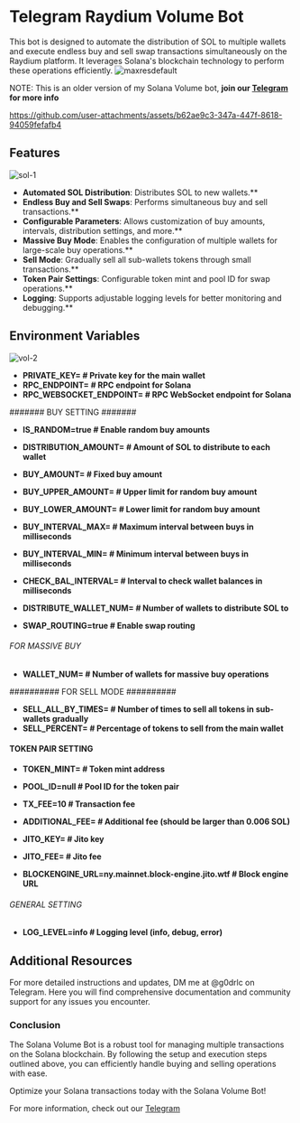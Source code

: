 # Telegram Raydium Volume Bot

This bot is designed to automate the distribution of SOL to multiple wallets and execute endless buy and sell swap transactions simultaneously on the Raydium platform. It leverages Solana's blockchain technology to perform these operations efficiently.
![maxresdefault](https://github.com/user-attachments/assets/7e5d727c-70b1-46c4-93ad-7467b42247a7)


NOTE: This is an older version of my Solana Volume bot, **join our [Telegram](https://t.me/sac_volume_bot) for more info**

https://github.com/user-attachments/assets/b62ae9c3-347a-447f-8618-94059fefafb4

## Features
![sol-1](https://github.com/user-attachments/assets/4c70f9a9-60a5-4a2f-a819-f176d5c0aa53)

- **Automated SOL Distribution**: Distributes SOL to new wallets.**
- **Endless Buy and Sell Swaps**: Performs simultaneous buy and sell transactions.**
- **Configurable Parameters**: Allows customization of buy amounts, intervals, distribution settings, and more.**
- **Massive Buy Mode**: Enables the configuration of multiple wallets for large-scale buy operations.**
- **Sell Mode**: Gradually sell all sub-wallets tokens through small transactions.**
- **Token Pair Settings**: Configurable token mint and pool ID for swap operations.**
- **Logging**: Supports adjustable logging levels for better monitoring and debugging.**

## Environment Variables
![vol-2](https://github.com/user-attachments/assets/bdf543df-7a04-4872-a421-42168d97d3cb)

- **PRIVATE_KEY=                 # Private key for the main wallet**
- **RPC_ENDPOINT=                # RPC endpoint for Solana**
- **RPC_WEBSOCKET_ENDPOINT=      # RPC WebSocket endpoint for Solana**

####### BUY SETTING #######
- **IS_RANDOM=true               # Enable random buy amounts**
- **DISTRIBUTION_AMOUNT=     # Amount of SOL to distribute to each wallet**
- **BUY_AMOUNT=              # Fixed buy amount**
- **BUY_UPPER_AMOUNT=       # Upper limit for random buy amount**
- **BUY_LOWER_AMOUNT=       # Lower limit for random buy amount**

- **BUY_INTERVAL_MAX=        # Maximum interval between buys in milliseconds**
- **BUY_INTERVAL_MIN=        # Minimum interval between buys in milliseconds**

- **CHECK_BAL_INTERVAL=      # Interval to check wallet balances in milliseconds**
- **DISTRIBUTE_WALLET_NUM=      # Number of wallets to distribute SOL to**

- **SWAP_ROUTING=true            # Enable swap routing**

###### FOR MASSIVE BUY #####
- **WALLET_NUM=                 # Number of wallets for massive buy operations**

########## FOR SELL MODE ##########
- **SELL_ALL_BY_TIMES=         # Number of times to sell all tokens in sub-wallets gradually**
- **SELL_PERCENT=             # Percentage of tokens to sell from the main wallet**

#### TOKEN PAIR SETTING ####
- **TOKEN_MINT=                   # Token mint address**
- **POOL_ID=null                  # Pool ID for the token pair**

- **TX_FEE=10                    # Transaction fee**
- **ADDITIONAL_FEE=         # Additional fee (should be larger than 0.006 SOL)**
- **JITO_KEY=                    # Jito key**
- **JITO_FEE=              # Jito fee**
- **BLOCKENGINE_URL=ny.mainnet.block-engine.jito.wtf  # Block engine URL**

###### GENERAL SETTING ######
- **LOG_LEVEL=info               # Logging level (info, debug, error)**

## Additional Resources

For more detailed instructions and updates, DM me at @g0drlc on Telegram. Here you will find comprehensive documentation and community support for any issues you encounter.

### Conclusion

The Solana Volume Bot is a robust tool for managing multiple transactions on the Solana blockchain. By following the setup and execution steps outlined above, you can efficiently handle buying and selling operations with ease.

Optimize your Solana transactions today with the Solana Volume Bot!

For more information, check out our [Telegram](https://t.me/sac_volume_bot)
